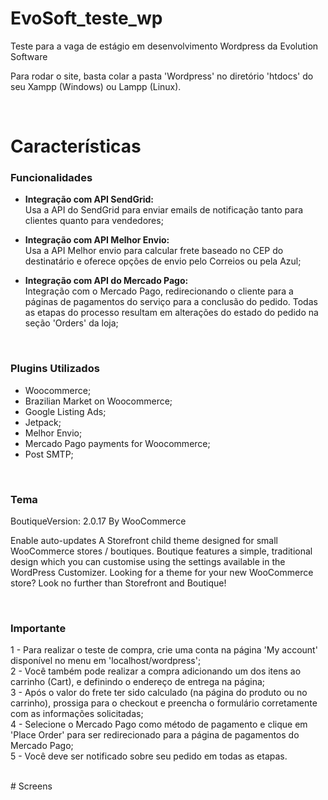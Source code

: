 # EvoSoft_teste_wp
Teste para a vaga de estágio em desenvolvimento Wordpress da Evolution Software


Para rodar o site, basta colar a pasta 'Wordpress' no diretório 'htdocs' do seu Xampp (Windows) ou Lampp (Linux).

<br>

# Características
<h3>Funcionalidades</h3>

* <b>Integração com API SendGrid:</b>
<br>Usa a API do SendGrid para enviar emails de notificação tanto para clientes quanto para vendedores;
 
* <b>Integração com API Melhor Envio:</b>
<br>Usa a API Melhor envio para calcular frete baseado no CEP do destinatário e oferece opções de envio pelo Correios ou pela Azul;

* <b>Integração com API do Mercado Pago:</b>
<br>Integração com o Mercado Pago, redirecionando o cliente para a páginas de pagamentos do serviço para a conclusão do pedido. Todas as etapas do processo resultam em alterações do estado do pedido na seção 'Orders' da loja;

<br>
<h3>Plugins Utilizados</h3>

* Woocommerce;
* Brazilian Market on Woocommerce;
* Google Listing Ads;
* Jetpack;
* Melhor Envio;
* Mercado Pago payments for Woocommerce;
* Post SMTP;

<br>
<h3>Tema</h3>

BoutiqueVersion: 2.0.17
By WooCommerce


Enable auto-updates
A Storefront child theme designed for small WooCommerce stores / boutiques. Boutique features a simple, traditional design which you can customise using the settings available in the WordPress Customizer. Looking for a theme for your new WooCommerce store? Look no further than Storefront and Boutique!

<br>
<h3>Importante</h3>

1 - Para realizar o teste de compra, crie uma conta na página 'My account' disponível no menu em 'localhost/wordpress';<br>
2 - Você também pode realizar a compra adicionando um dos itens ao carrinho (Cart), e definindo o endereço de entrega na página;<br>
3 - Após o valor do frete ter sido calculado (na página do produto ou no carrinho), prossiga para o checkout e preencha o formulário corretamente com as informações solicitadas;<br>
4 - Selecione o Mercado Pago como método de pagamento e clique em 'Place Order' para ser redirecionado para a página de pagamentos do Mercado Pago;<br>
5 - Você deve ser notificado sobre seu pedido em todas as etapas.

<br>
# Screens

